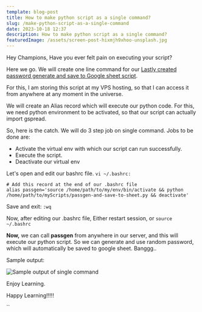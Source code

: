 ```yaml
---
template: blog-post
title: How to make python script as a single command?
slug: /make-python-script-as-a-single-command
date: 2023-10-18 12:37
description: How to make python script as a single command?
featuredImage: /assets/screen-post-hixmjh9xhoo-unsplash.jpg
---
```

Hey Champions, Have you ever felt pain on executing your script?

Here we go. We will create one line command for our [Lastly created password generate and save to Google sheet script](https://shivagyawali.com.np/generate-save-random-password-python-gspread). 

For this, I am storing this script at my VPS hosting, so that I can access it from anywhere at any moment in the universe. 

We will create an Alias record which will execute our python code. For this, we need python environment to be activated, so that our script can actually import gspread. 

So, here is the catch. We will do 3 step job on single command. Jobs to be done are:

* Activate the virtual env with which our script can run successfully.
* Execute the script.
* Deactivate our virtual env

Let's open and edit our bashrc file. `vi ~/.bashrc:`

```shell
# Add this record at the end of our .bashrc file
alias passgen='source /home/path/to/my/env/bin/activate && python /home/path/to/myScripts/passgen-and-save-to-sheet.py && deactivate'
```

Save and exit: `:wq`

Now, after editing our .bashrc file, Either restart session, or `source ~/.bashrc`

**Now,** we can call **passgen** from anywhere in our server, and this will execute our python script. So we can generate and use random password, which will automatically be saved to google sheet. Banggg..

Sample output:

![Sample output of single command](/assets/run-script-from-single-command.png "Sample output of running single command.")

Enjoy Learning. 

Happy Learning!!!!!

``
